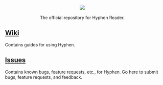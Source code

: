 <p align="center">
<img src="http://hyphenreader.com/images/logo-small.png" />
<br /><br />
The official repository for Hyphen Reader.
</p>

## [Wiki](/wiki)

Contains guides for using Hyphen.

## [Issues](/issues)

Contains known bugs, feature requests, etc., for Hyphen. Go here to submit bugs, feature requests, and feedback.
